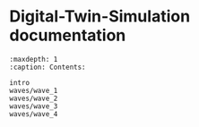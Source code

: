 
# Digital-Twin-Simulation documentation

```{toctree}
:maxdepth: 1
:caption: Contents:

intro
waves/wave_1
waves/wave_2
waves/wave_3
waves/wave_4

